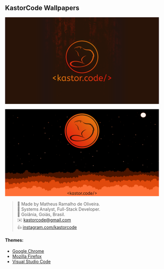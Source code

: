 ## KastorCode Wallpapers

<p align="center">
  <img src="desktop/dark-orange-wood-desktop.png" />
</p>
<p align="center">
  <img src="desktop/orange-sky-desktop.png" />
</p>

> 👷 Made by Matheus Ramalho de Oliveira.  
🔨 Systems Analyst, Full-Stack Developer.  
🏡 Goiânia, Goiás, Brasil.  
✉️ kastorcode@gmail.com  
👍 [instagram.com/kastorcode](https://www.instagram.com/kastorcode)

#### Themes:
- [Google Chrome](https://chrome.google.com/webstore/search/kastorcode)
- [Mozilla Firefox](https://addons.mozilla.org/firefox/user/16990587)
- [Visual Studio Code](https://marketplace.visualstudio.com/publishers/kastorcode)
